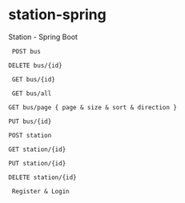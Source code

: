 # station-spring
Station - Spring Boot

``` POST bus```

``` DELETE bus/{id} ```

``` GET bus/{id}```

``` GET bus/all```

``` GET bus/page { page & size & sort & direction } ```

``` PUT bus/{id} ```

``` POST station ```

``` GET station/{id} ```

``` PUT station/{id} ```

``` DELETE station/{id} ```

``` Register & Login```



